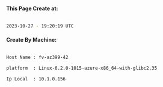
   
#### This Page Create at:

```bash

2023-10-27 - 19:20:19 UTC

```

#### Create By Machine:

```bash

Host Name : fv-az399-42

platform  : Linux-6.2.0-1015-azure-x86_64-with-glibc2.35

Ip Local  : 10.1.0.156

```

